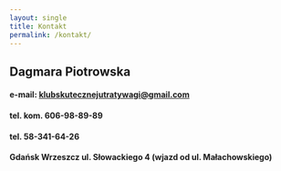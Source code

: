 ```yaml
---
layout: single
title: Kontakt
permalink: /kontakt/
---
```


## Dagmara Piotrowska

#### e-mail: klubskutecznejutratywagi@gmail.com
#### tel. kom. 606-98-89-89
#### tel. 58-341-64-26

#### Gdańsk Wrzeszcz ul. Słowackiego 4 (wjazd od ul. Małachowskiego)


